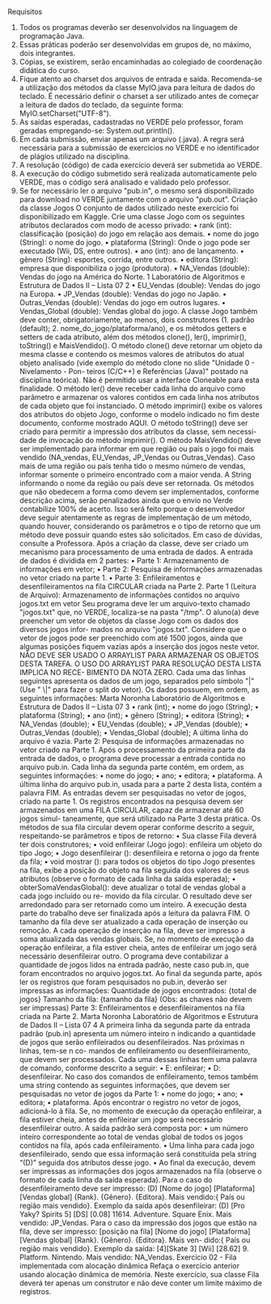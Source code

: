 Requisitos
1. Todos os programas deverão ser desenvolvidos na linguagem de programação Java.
2. Essas práticas poderão ser desenvolvidas em grupos de, no máximo, dois integrantes.
3. Cópias, se existirem, serão encaminhadas ao colegiado de coordenação didática do curso.
4. Fique atento ao charset dos arquivos de entrada e saída. Recomenda-se a utilização dos métodos
da classe MyIO.java para leitura de dados do teclado. É necessário definir o charset a ser utilizado
antes de começar a leitura de dados do teclado, da seguinte forma:
MyIO.setCharset("UTF-8").
5. As saídas esperadas, cadastradas no VERDE pelo professor, foram geradas empregando-se:
System.out.println().
6. Em cada submissão, enviar apenas um arquivo (.java). A regra será necessária para a submissão
de exercícios no VERDE e no identificador de plágios utilizado na disciplina.
7. A resolução (código) de cada exercício deverá ser submetida ao VERDE.
8. A execução do código submetido será realizada automaticamente pelo VERDE, mas o código será
analisado e validado pelo professor.
9. Se for necessário ler o arquivo "pub.in", o mesmo será disponibilizado para download no VERDE
juntamente com o arquivo "pub.out".
Criação da classe Jogos
O conjunto de dados utilizado neste exercício foi disponibilizado em Kaggle.
Crie uma classe Jogo com os seguintes atributos declarados com modo de acesso privado:
• rank (int): classificação (posição) do jogo em relação aos demais.
• nome do jogo (String): o nome do jogo.
• plataforma (String): Onde o jogo pode ser executado (Wii, DS, entre outros).
• ano (int): ano de lançamento.
• gênero (String): esportes, corrida, entre outros.
• editora (String): empresa que disponibiliza o jogo (produtora).
• NA_Vendas (double): Vendas do jogo na América do Norte.
1
Laboratório de Algoritmos e Estrutura de Dados II – Lista 07 2
• EU_Vendas (double): Vendas do jogo na Europa.
• JP_Vendas (double): Vendas do jogo no Japão.
• Outras_Vendas (double): Vendas do jogo em outros lugares.
• Vendas_Global (double): Vendas global do jogo.
A classe Jogo também deve conter, obrigatoriamente, ao menos, dois construtores (1. padrão (default); 2.
nome_do_jogo/plataforma/ano), e os métodos getters e setters de cada atributo, além dos métodos clone(),
ler(), imprimir(), toString() e MaisVendido().
O método clone() deve retornar um objeto da mesma classe e contendo os mesmos valores de atributos
do atual objeto analisado (vide exemplo do método clone no slide "Unidade 0 - Nivelamento - Pon-
teiros (C/C++) e Referências (Java)" postado na disciplina teórica). Não é permitido usar a interface
Cloneable para esta finalidade.
O método ler() deve receber cada linha do arquivo como parâmetro e armazenar os valores contidos
em cada linha nos atributos de cada objeto que foi instanciado.
O método imprimir() exibe os valores dos atributos do objeto Jogo, conforme o modelo indicado no
fim deste documento, conforme mostrado AQUI.
O método toString() deve ser criado para permitir a impressão dos atributos da classe, sem necessi-
dade de invocação do método imprimir().
O método MaisVendido() deve ser implementado para informar em que região ou país o jogo foi mais
vendido (NA_vendas, EU_Vendas, JP_Vendas ou Outras_Vendas). Caso mais de uma região ou país
tenha tido o mesmo número de vendas, informar somente o primeiro encontrado com a maior venda.
A String informando o nome da região ou país deve ser retornada.
Os métodos que não obedecem a forma como devem ser implementados, conforme descrição
acima, serão penalizados ainda que o envio no Verde contabilize 100% de acerto. Isso será feito
porque o desenvolvedor deve seguir atentamente as regras de implementação de um método,
quando houver, considerando os parâmetros e o tipo de retorno que um método deve possuir
quando estes são solicitados. Em caso de dúvidas, consulte a Professora.
Após a criação da classe, deve ser criado um mecanismo para processamento de uma entrada de dados.
A entrada de dados é dividida em 2 partes:
• Parte 1: Armazenamento de informações em vetor;
• Parte 2: Pesquisa de informações armazenadas no vetor criado na parte 1.
• Parte 3: Enfileiramentos e desenfileiramentos na fila CIRCULAR criada na Parte 2.
Parte 1 (Leitura de Arquivo): Armazenamento de informações contidos no arquivo jogos.txt em vetor
Seu programa deve ler um arquivo-texto chamado "jogos.txt" que, no VERDE, localiza-se na pasta
"/tmp".
O aluno(a) deve preencher um vetor de objetos da classe Jogo com os dados dos diversos jogos infor-
mados no arquivo "jogos.txt". Considere que o vetor de jogos pode ser preenchido com até 1500 jogos,
ainda que algumas posições fiquem vazias após a inserção dos jogos neste vetor.
NÃO DEVE SER USADO O ARRAYLIST PARA ARMAZENAR OS OBJETOS DESTA
TAREFA. O USO DO ARRAYLIST PARA RESOLUÇÃO DESTA LISTA IMPLICA NO RECE-
BIMENTO DA NOTA ZERO.
Cada uma das linhas seguintes apresenta os dados de um jogo, separados pelo símbolo "|" (Use " \\|"
para fazer o split do vetor). Os dados possuem, em ordem, as seguintes informações:
Marta Noronha
Laboratório de Algoritmos e Estrutura de Dados II – Lista 07 3
• rank (int);
• nome do jogo (String);
• plataforma (String);
• ano (int);
• gênero (String);
• editora (String);
• NA_Vendas (double);
• EU_Vendas (double);
• JP_Vendas (double);
• Outras_Vendas (double);
• Vendas_Global (double);
A última linha do arquivo é vazia.
Parte 2: Pesquisa de informações armazenadas no vetor criado na Parte 1.
Após o processamento da primeira parte da entrada de dados, o programa deve processar a entrada
contida no arquivo pub.in. Cada linha da segunda parte contém, em ordem, as seguintes informações:
• nome do jogo;
• ano;
• editora;
• plataforma.
A última linha do arquivo pub.in, usada para a parte 2 desta lista, contém a palavra FIM.
As entradas devem ser pesquisadas no vetor de jogos, criado na parte 1. Os registros encontrados na
pesquisa devem ser armazenados em uma FILA CIRCULAR, capaz de armazenar até 60 jogos simul-
taneamente, que será utilizado na Parte 3 desta prática.
Os métodos de sua fila circular devem operar conforme descrito a seguir, respeitando-se parâmetros e
tipos de retorno:
• Sua classe Fila deverá ter dois construtores;
• void enfileirar (Jogo jogo): enfileira um objeto do tipo Jogo;
• Jogo desenfileirar (): desenfileira e retorna o jogo da frente da fila;
• void mostrar (): para todos os objetos do tipo Jogo presentes na fila, exibe a posição do objeto
na fila seguida dos valores de seus atributos (observe o formato de cada linha da saída esperada);
• obterSomaVendasGlobal(): deve atualizar o total de vendas global a cada jogo incluído ou re-
movido da fila circular. O resultado deve ser arredondado para ser retornado como um inteiro.
A execução desta parte do trabalho deve ser finalizada após a leitura da palavra FIM.
O tamanho da fila deve ser atualizado a cada operação de inserção ou remoção.
A cada operação de inserção na fila, deve ser impresso a soma atualizada das vendas globais.
Se, no momento de execução da operação enfileirar, a fila estiver cheia, antes de enfileirar um jogo
será necessário desenfileirar outro.
O programa deve contabilizar a quantidade de jogos lidos na entrada padrão, neste caso pub.in, que
foram encontrados no arquivo jogos.txt.
Ao final da segunda parte, após ler os registros que foram pesquisados no pub.in, deverão ser impressas
as informações:
Quantidade de jogos encontrados: {total de jogos}
Tamanho da fila: {tamanho da fila}
(Obs: as chaves não devem ser impressas)
Parte 3: Enfileiramentos e desenfileiramentos na fila criada na Parte 2.
Marta Noronha
Laboratório de Algoritmos e Estrutura de Dados II – Lista 07 4
A primeira linha da segunda parte da entrada padrão (pub.in) apresenta um número inteiro n indicando
a quantidade de jogos que serão enfileirados ou desenfileirados. Nas próximas n linhas, tem-se n co-
mandos de enfileiramento ou desenfileiramento, que devem ser processados. Cada uma dessas linhas
tem uma palavra de comando, conforme descrito a seguir:
• E: enfileirar;
• D: desenfileirar.
No caso dos comandos de enfileiramento, temos também uma string contendo as seguintes informações,
que devem ser pesquisadas no vetor de jogos da Parte 1:
• nome do jogo;
• ano;
• editora;
• plataforma.
Após encontrar o registro no vetor de jogos, adicioná-lo à fila. Se, no momento de execução da operação
enfileirar, a fila estiver cheia, antes de enfileirar um jogo será necessário desenfileirar outro.
A saída padrão será composta por:
• um número inteiro correspondente ao total de vendas global de todos os jogos contidos na fila,
após cada enfileiramento.
• Uma linha para cada jogo desenfileirado, sendo que essa informação será constituída pela string
“(D)” seguida dos atributos desse jogo.
• Ao final da execução, devem ser impressas as informações dos jogos armazenados na fila (observe
o formato de cada linha da saída esperada).
Para o caso do desenfileiramento deve ser impresso:
(D) [Nome do jogo] [Plataforma] [Vendas global] {Rank}. {Gênero}. {Editora}. Mais vendido:{ País ou
região mais vendido}.
Exemplo da saída após desenfileirar:
(D) [Pro Yaky? Spirits 5] [DS] [0.08] 11614. Adventure. Square Enix. Mais vendido: JP_Vendas.
Para o caso da impressão dos jogos que estão na fila, deve ser impresso:
[posição na fila] [Nome do jogo] [Plataforma] [Vendas global] {Rank}. {Gênero}. {Editora}. Mais ven-
dido:{ País ou região mais vendido}.
Exemplo da saída:
[4][Skate 3] [Wii] [28.62] 9. Platform. Nintendo. Mais vendido: NA_Vendas.
Exercício 02 - Fila implementada com alocação dinâmica
Refaça o exercício anterior usando alocação dinâmica de memória.
Neste exercício, sua classe Fila deverá ter apenas um construtor e não deve conter um limite máximo de
registros.
